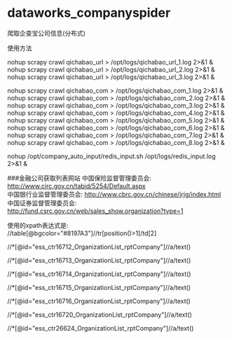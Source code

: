 # dataworks_companyspider
爬取企查宝公司信息(分布式)

使用方法

nohup scrapy crawl qichabao_url > /opt/logs/qichabao_url_1.log 2>&1 &
nohup scrapy crawl qichabao_url > /opt/logs/qichabao_url_2.log 2>&1 &
nohup scrapy crawl qichabao_url > /opt/logs/qichabao_url_3.log 2>&1 &

nohup scrapy crawl qichabao_com > /opt/logs/qichabao_com_1.log 2>&1 &
nohup scrapy crawl qichabao_com > /opt/logs/qichabao_com_2.log 2>&1 &
nohup scrapy crawl qichabao_com > /opt/logs/qichabao_com_3.log 2>&1 &
nohup scrapy crawl qichabao_com > /opt/logs/qichabao_com_4.log 2>&1 &
nohup scrapy crawl qichabao_com > /opt/logs/qichabao_com_5.log 2>&1 &
nohup scrapy crawl qichabao_com > /opt/logs/qichabao_com_6.log 2>&1 &
nohup scrapy crawl qichabao_com > /opt/logs/qichabao_com_7.log 2>&1 &
nohup scrapy crawl qichabao_com > /opt/logs/qichabao_com_8.log 2>&1 &


nohup /opt/company_auto_input/redis_input.sh /opt/logs/redis_input.log 2>&1 &




###金融公司获取列表网站
中国保险监督管理委员会: http://www.circ.gov.cn/tabid/5254/Default.aspx <br>
中国银行业监督管理委员会: http://www.cbrc.gov.cn/chinese/jrjg/index.html <br>
中国证券监督管理委员会: http://fund.csrc.gov.cn/web/sales_show.organization?type=1

使用的xpath表达式是: <br>
//table[@bgcolor="#8197A3"]//tr[position()>1]/td[2]

//*[@id="ess_ctr16712_OrganizationList_rptCompany"]//a/text()

//*[@id="ess_ctr16713_OrganizationList_rptCompany"]//a/text()

//*[@id="ess_ctr16714_OrganizationList_rptCompany"]//a/text()

//*[@id="ess_ctr16715_OrganizationList_rptCompany"]//a/text()

//*[@id="ess_ctr16716_OrganizationList_rptCompany"]//a/text()

//*[@id="ess_ctr16720_OrganizationList_rptCompany"]//a/text()

//*[@id="ess_ctr26624_OrganizationList_rptCompany"]//a/text()
